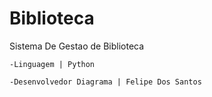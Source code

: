 # Biblioteca

Sistema De Gestao de Biblioteca

    -Linguagem | Python

    -Desenvolvedor Diagrama | Felipe Dos Santos

   
